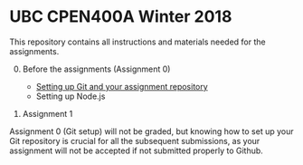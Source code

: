 # UBC CPEN400A Winter 2018

This repository contains all instructions and materials needed for the assignments.

0. Before the assignments (Assignment 0)
    - [Setting up Git and your assignment repository](tutorials/git-setup.md)
    - Setting up Node.js

1. Assignment 1

Assignment 0 (Git setup) will not be graded, but knowing how to set up your Git repository is crucial for all the subsequent submissions, as your assignment will not be accepted if not submitted properly to Github.